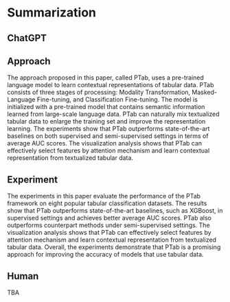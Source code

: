# Summarization

## ChatGPT

## Approach
The approach proposed in this paper, called PTab, uses a pre-trained language model to learn contextual representations of tabular data. PTab consists of three stages of processing: Modality Transformation, Masked-Language Fine-tuning, and Classification Fine-tuning. The model is initialized with a pre-trained model that contains semantic information learned from large-scale language data. PTab can naturally mix textualized tabular data to enlarge the training set and improve the representation learning. The experiments show that PTab outperforms state-of-the-art baselines on both supervised and semi-supervised settings in terms of average AUC scores. The visualization analysis shows that PTab can effectively select features by attention mechanism and learn contextual representation from textualized tabular data.

## Experiment
The experiments in this paper evaluate the performance of the PTab framework on eight popular tabular classification datasets. The results show that PTab outperforms state-of-the-art baselines, such as XGBoost, in supervised settings and achieves better average AUC scores. PTab also outperforms counterpart methods under semi-supervised settings. The visualization analysis shows that PTab can effectively select features by attention mechanism and learn contextual representation from textualized tabular data. Overall, the experiments demonstrate that PTab is a promising approach for improving the accuracy of models that use tabular data.

## Human

TBA